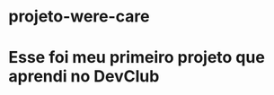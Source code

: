 # projeto-were-care
<h1>Esse foi meu primeiro projeto que aprendi no DevClub
<img src="https://github.com/VivianAntunes22/projeto-were-care/blob/master/smartmockups_l4frd445.png?raw=true'/>
